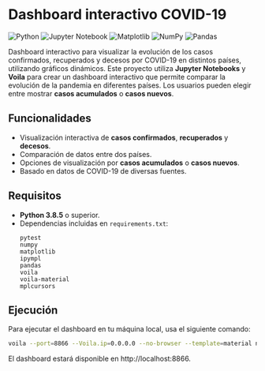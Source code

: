 # Dashboard interactivo COVID-19

![Python](https://img.shields.io/badge/python-3670A0?style=for-the-badge&logo=python&logoColor=ffdd54)
![Jupyter Notebook](https://img.shields.io/badge/jupyter-%23FA0F00.svg?style=for-the-badge&logo=jupyter&logoColor=white)
![Matplotlib](https://img.shields.io/badge/Matplotlib-%23ffffff.svg?style=for-the-badge&logo=Matplotlib&logoColor=black)
![NumPy](https://img.shields.io/badge/numpy-%23013243.svg?style=for-the-badge&logo=numpy&logoColor=white)
![Pandas](https://img.shields.io/badge/pandas-%23150458.svg?style=for-the-badge&logo=pandas&logoColor=white)

Dashboard interactivo para visualizar la evolución de los casos confirmados, recuperados y decesos por COVID-19 en distintos países, utilizando gráficos dinámicos.
Este proyecto utiliza **Jupyter Notebooks** y **Voila** para crear un dashboard interactivo que permite comparar la evolución de la pandemia en diferentes países. Los usuarios pueden elegir entre mostrar **casos acumulados** o **casos nuevos**.

## Funcionalidades

- Visualización interactiva de **casos confirmados**, **recuperados** y **decesos**.
- Comparación de datos entre dos países.
- Opciones de visualización por **casos acumulados** o **casos nuevos**.
- Basado en datos de COVID-19 de diversas fuentes.

## Requisitos

- **Python 3.8.5** o superior.
- Dependencias incluidas en `requirements.txt`:
   ```text
   pytest
   numpy
   matplotlib
   ipympl
   pandas
   voila
   voila-material
   mplcursors
  ```

## Ejecución

Para ejecutar el dashboard en tu máquina local, usa el siguiente comando:

```bash
voila --port=8866 --Voila.ip=0.0.0.0 --no-browser --template=material notebooks/tu_archivo.ipynb
```

El dashboard estará disponible en http://localhost:8866.
